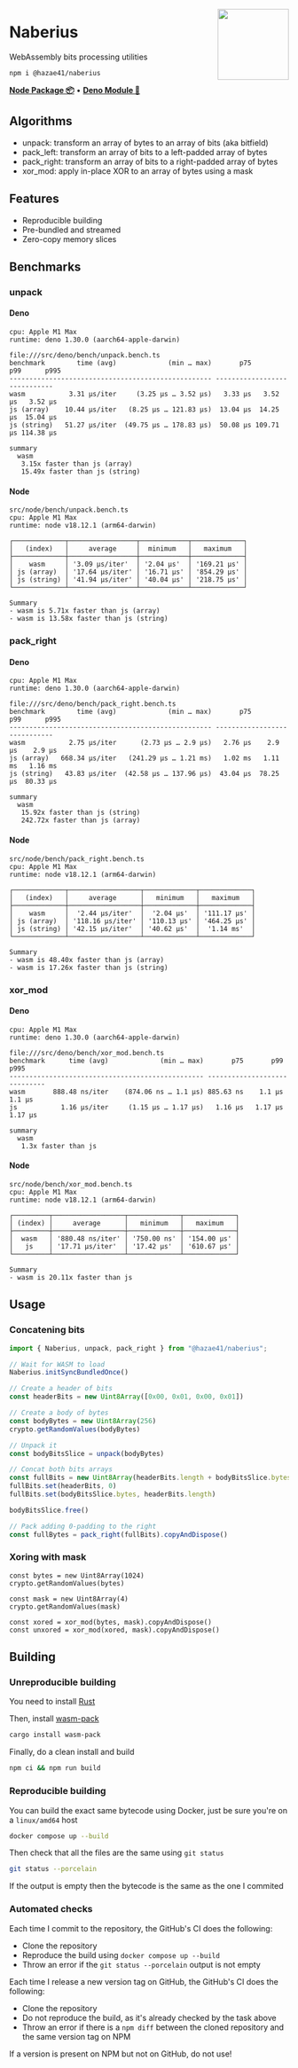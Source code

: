 <div>
  <img align="right" width="128" src="https://user-images.githubusercontent.com/4405263/216392312-16db6e26-5d1b-4c2d-899e-08b4093f64d3.png"/>
  <p></p>
</div>

# Naberius

WebAssembly bits processing utilities

```
npm i @hazae41/naberius
```

[**Node Package 📦**](https://www.npmjs.com/package/@hazae41/naberius) • [**Deno Module 🦖**](https://deno.land/x/naberius)

## Algorithms
- unpack: transform an array of bytes to an array of bits (aka bitfield)
- pack_left: transform an array of bits to a left-padded array of bytes
- pack_right: transform an array of bits to a right-padded array of bytes
- xor_mod: apply in-place XOR to an array of bytes using a mask

## Features
- Reproducible building
- Pre-bundled and streamed
- Zero-copy memory slices

## Benchmarks

### unpack

#### Deno

```
cpu: Apple M1 Max
runtime: deno 1.30.0 (aarch64-apple-darwin)

file:///src/deno/bench/unpack.bench.ts
benchmark        time (avg)             (min … max)       p75       p99      p995
--------------------------------------------------- -----------------------------
wasm           3.31 µs/iter     (3.25 µs … 3.52 µs)   3.33 µs   3.52 µs   3.52 µs
js (array)    10.44 µs/iter   (8.25 µs … 121.83 µs)  13.04 µs  14.25 µs  15.04 µs
js (string)   51.27 µs/iter  (49.75 µs … 178.83 µs)  50.08 µs 109.71 µs 114.38 µs

summary
  wasm
   3.15x faster than js (array)
   15.49x faster than js (string)
```

#### Node

```
src/node/bench/unpack.bench.ts
cpu: Apple M1 Max
runtime: node v18.12.1 (arm64-darwin)

┌─────────────┬─────────────────┬────────────┬─────────────┐
│   (index)   │     average     │  minimum   │   maximum   │
├─────────────┼─────────────────┼────────────┼─────────────┤
│    wasm     │ '3.09 μs/iter'  │ '2.04 μs'  │ '169.21 μs' │
│ js (array)  │ '17.64 μs/iter' │ '16.71 μs' │ '854.29 μs' │
│ js (string) │ '41.94 μs/iter' │ '40.04 μs' │ '218.75 μs' │
└─────────────┴─────────────────┴────────────┴─────────────┘

Summary
- wasm is 5.71x faster than js (array)
- wasm is 13.58x faster than js (string)
```

### pack_right

#### Deno 

```
cpu: Apple M1 Max
runtime: deno 1.30.0 (aarch64-apple-darwin)

file:///src/deno/bench/pack_right.bench.ts
benchmark        time (avg)             (min … max)       p75       p99      p995
--------------------------------------------------- -----------------------------
wasm           2.75 µs/iter      (2.73 µs … 2.9 µs)   2.76 µs    2.9 µs    2.9 µs
js (array)   668.34 µs/iter   (241.29 µs … 1.21 ms)   1.02 ms   1.11 ms   1.16 ms
js (string)   43.83 µs/iter  (42.58 µs … 137.96 µs)  43.04 µs  78.25 µs  80.33 µs

summary
  wasm
   15.92x faster than js (string)
   242.72x faster than js (array)
```

#### Node

```
src/node/bench/pack_right.bench.ts
cpu: Apple M1 Max
runtime: node v18.12.1 (arm64-darwin)

┌─────────────┬──────────────────┬─────────────┬─────────────┐
│   (index)   │     average      │   minimum   │   maximum   │
├─────────────┼──────────────────┼─────────────┼─────────────┤
│    wasm     │  '2.44 μs/iter'  │  '2.04 μs'  │ '111.17 μs' │
│ js (array)  │ '118.16 μs/iter' │ '110.13 μs' │ '464.25 μs' │
│ js (string) │ '42.15 μs/iter'  │ '40.62 μs'  │  '1.14 ms'  │
└─────────────┴──────────────────┴─────────────┴─────────────┘

Summary
- wasm is 48.40x faster than js (array)
- wasm is 17.26x faster than js (string)
```

### xor_mod

#### Deno

```
cpu: Apple M1 Max
runtime: deno 1.30.0 (aarch64-apple-darwin)

file:///src/deno/bench/xor_mod.bench.ts
benchmark      time (avg)             (min … max)       p75       p99      p995
------------------------------------------------- -----------------------------
wasm       888.48 ns/iter    (874.06 ns … 1.1 µs) 885.63 ns    1.1 µs    1.1 µs
js           1.16 µs/iter     (1.15 µs … 1.17 µs)   1.16 µs   1.17 µs   1.17 µs

summary
  wasm
   1.3x faster than js
```

#### Node 

```
src/node/bench/xor_mod.bench.ts
cpu: Apple M1 Max
runtime: node v18.12.1 (arm64-darwin)

┌─────────┬──────────────────┬─────────────┬─────────────┐
│ (index) │     average      │   minimum   │   maximum   │
├─────────┼──────────────────┼─────────────┼─────────────┤
│  wasm   │ '880.48 ns/iter' │ '750.00 ns' │ '154.00 μs' │
│   js    │ '17.71 μs/iter'  │ '17.42 μs'  │ '610.67 μs' │
└─────────┴──────────────────┴─────────────┴─────────────┘

Summary
- wasm is 20.11x faster than js
```

## Usage

### Concatening bits

```ts
import { Naberius, unpack, pack_right } from "@hazae41/naberius";

// Wait for WASM to load
Naberius.initSyncBundledOnce()

// Create a header of bits
const headerBits = new Uint8Array([0x00, 0x01, 0x00, 0x01])

// Create a body of bytes
const bodyBytes = new Uint8Array(256)
crypto.getRandomValues(bodyBytes)

// Unpack it
const bodyBitsSlice = unpack(bodyBytes)

// Concat both bits arrays
const fullBits = new Uint8Array(headerBits.length + bodyBitsSlice.bytes.length)
fullBits.set(headerBits, 0)
fullBits.set(bodyBitsSlice.bytes, headerBits.length)

bodyBitsSlice.free()

// Pack adding 0-padding to the right
const fullBytes = pack_right(fullBits).copyAndDispose()
```

### Xoring with mask

```tsx
const bytes = new Uint8Array(1024)
crypto.getRandomValues(bytes)

const mask = new Uint8Array(4)
crypto.getRandomValues(mask)

const xored = xor_mod(bytes, mask).copyAndDispose()
const unxored = xor_mod(xored, mask).copyAndDispose()
```

## Building

### Unreproducible building

You need to install [Rust](https://www.rust-lang.org/tools/install)

Then, install [wasm-pack](https://github.com/rustwasm/wasm-pack)

```bash
cargo install wasm-pack
```

Finally, do a clean install and build

```bash
npm ci && npm run build
```

### Reproducible building

You can build the exact same bytecode using Docker, just be sure you're on a `linux/amd64` host

```bash
docker compose up --build
```

Then check that all the files are the same using `git status`

```bash
git status --porcelain
```

If the output is empty then the bytecode is the same as the one I commited

### Automated checks

Each time I commit to the repository, the GitHub's CI does the following:
- Clone the repository
- Reproduce the build using `docker compose up --build`
- Throw an error if the `git status --porcelain` output is not empty

Each time I release a new version tag on GitHub, the GitHub's CI does the following:
- Clone the repository
- Do not reproduce the build, as it's already checked by the task above
- Throw an error if there is a `npm diff` between the cloned repository and the same version tag on NPM

If a version is present on NPM but not on GitHub, do not use!
